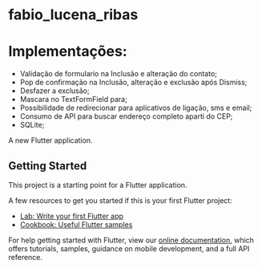 # fabio_lucena_ribas

# Implementações:
- Validação de formulario na Inclusão e alteração do contato;
- Pop de confirmação na Inclusão, alteração e exclusão após Dismiss;
- Desfazer a exclusão;
- Mascara no TextFormField para;
- Possibilidade de redirecionar para aplicativos de ligação, sms e email;
- Consumo de API para buscar endereço completo aparti do CEP;
- SQLite;

A new Flutter application.

## Getting Started

This project is a starting point for a Flutter application.

A few resources to get you started if this is your first Flutter project:

- [Lab: Write your first Flutter app](https://flutter.io/docs/get-started/codelab)
- [Cookbook: Useful Flutter samples](https://flutter.io/docs/cookbook)

For help getting started with Flutter, view our 
[online documentation](https://flutter.io/docs), which offers tutorials, 
samples, guidance on mobile development, and a full API reference.
